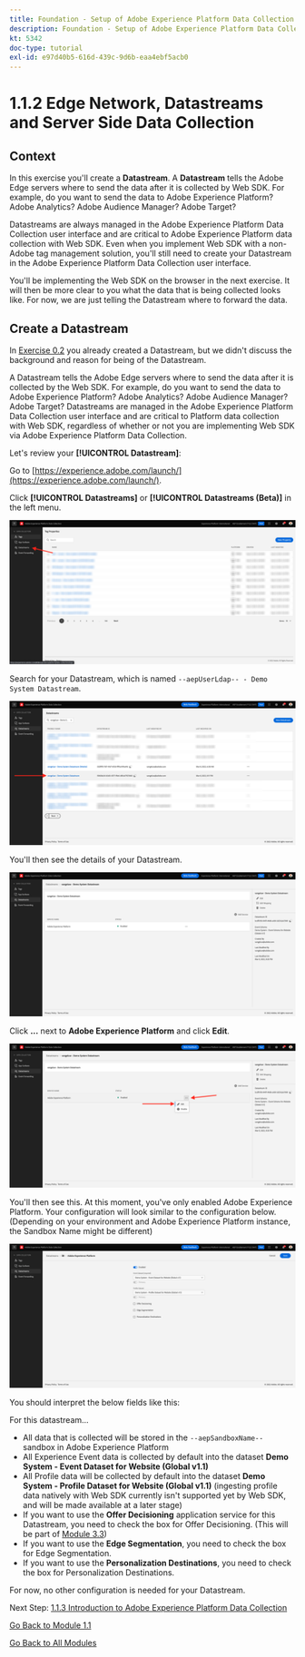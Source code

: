 ```yaml
---
title: Foundation - Setup of Adobe Experience Platform Data Collection and the Web SDK extension - Edge Network, Datastreams and Server Side Data Collection
description: Foundation - Setup of Adobe Experience Platform Data Collection and the Web SDK extension - Edge Network, Datastreams and Server Side Data Collection
kt: 5342
doc-type: tutorial
exl-id: e97d40b5-616d-439c-9d6b-eaa4ebf5acb0
---
```

# 1.1.2 Edge Network, Datastreams and Server Side Data Collection

## Context

In this exercise you'll create a **Datastream**. A **Datastream** tells the Adobe Edge servers where to send the data after it is collected by Web SDK. For example, do you want to send the data to Adobe Experience Platform? Adobe Analytics? Adobe Audience Manager? Adobe Target? 

Datastreams are always managed in the Adobe Experience Platform Data Collection user interface and are critical to Adobe Experience Platform data collection with Web SDK. Even when you implement Web SDK with a non-Adobe tag management solution, you'll still need to create your Datastream in the Adobe Experience Platform Data Collection user interface.

You'll be implementing the Web SDK on the browser in the next exercise. It will then be more clear to you what the data that is being collected looks like. For now, we are just telling the Datastream where to forward the data.

## Create a Datastream

In [Exercise 0.2](./../../../modules/gettingstarted/gettingstarted/ex2.md) you already created a Datastream, but we didn't discuss the background and reason for being of the Datastream. 

A Datastream tells the Adobe Edge servers where to send the data after it is collected by the Web SDK. For example, do you want to send the data to Adobe Experience Platform? Adobe Analytics? Adobe Audience Manager? Adobe Target? Datastreams are managed in the Adobe Experience Platform Data Collection user interface and are critical to Platform data collection with Web SDK, regardless of whether or not you are implementing Web SDK via Adobe Experience Platform Data Collection.

Let's review your **[!UICONTROL Datastream]**:

Go to [https://experience.adobe.com/launch/](https://experience.adobe.com/launch/).

Click **[!UICONTROL Datastreams]** or **[!UICONTROL Datastreams (Beta)]** in the left menu.

![Click Datastream icon in the left navigation](./images/edgeconfig1.png)

Search for your Datastream, which is named `--aepUserLdap-- - Demo System Datastream`.

![Name the Datastream and save](./images/edgeconfig2.png)

You'll then see the details of your Datastream. 

![Name the Datastream and save](./images/edgecfg1.png)

Click **...** next to **Adobe Experience Platform** and click **Edit**.

![Name the Datastream and save](./images/edgecfg1a.png)

You'll then see this. At this moment, you've only enabled Adobe Experience Platform. Your configuration will look similar to the configuration below. (Depending on your environment and Adobe Experience Platform instance, the Sandbox Name might be different)

![Name the Datastream and save](./images/edgecfg2.png)

You should interpret the below fields like this:

For this datastream...

- All data that is collected will be stored in the `--aepSandboxName--` sandbox in Adobe Experience Platform
- All Experience Event data is collected by default into the dataset **Demo System - Event Dataset for Website (Global v1.1)**
- All Profile data will be collected by default into the dataset **Demo System - Profile Dataset for Website (Global v1.1)** (ingesting profile data natively with Web SDK currently isn't supported yet by Web SDK, and will be made available at a later stage)
- If you want to use the **Offer Decisioning** application service for this Datastream, you need to check the box for Offer Decisioning. (This will be part of [Module 3.3](./../../../modules/ajo-b2c/module3.3/offer-decisioning.md))
- If you want to use the **Edge Segmentation**, you need to check the box for Edge Segmentation.
- If you want to use the **Personalization Destinations**, you need to check the box for Personalization Destinations.

For now, no other configuration is needed for your Datastream.

Next Step: [1.1.3 Introduction to Adobe Experience Platform Data Collection](./ex3.md)

[Go Back to Module 1.1](./data-ingestion-launch-web-sdk.md)

[Go Back to All Modules](./../../../overview.md)

